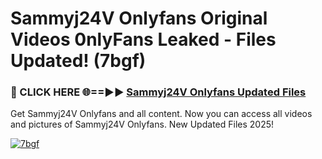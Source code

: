 # Sammyj24V Onlyfans Original Videos 0nlyFans Leaked - Files Updated! (7bgf)

<h3>🔴 CLICK HERE 🌐==►► <a href="https://tinyurl.com/ehrbuxhb" rel="nofollow">Sammyj24V Onlyfans Updated Files</a></h3>

Get Sammyj24V Onlyfans and all content. Now you can access all videos and pictures of Sammyj24V Onlyfans. New Updated Files 2025!

[![7bgf](https://i.imgur.com/lVYEuWS.gif)](https://tinyurl.com/ehrbuxhb)
